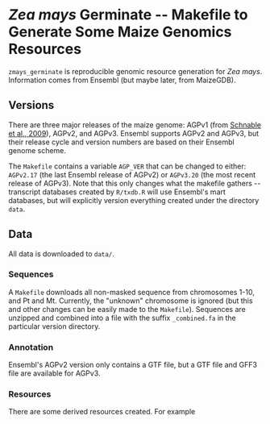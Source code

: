 # *Zea mays* Germinate -- Makefile to Generate Some Maize Genomics Resources

`zmays_germinate` is reproducible genomic resource generation for *Zea mays*. Information comes from Ensembl (but maybe later, from MaizeGDB). 

## Versions

There are three major releases of the maize genome: AGPv1 (from [Schnable et
al., 2009](http://www.sciencemag.org/content/326/5956/1112)), AGPv2, and AGPv3.
Ensembl supports AGPv2 and AGPv3, but their release cycle and version numbers
are based on their Ensembl genome scheme.

The `Makefile` contains a variable `AGP_VER` that can be changed to either: `AGPv2.17` (the last Ensembl release of AGPv2) or `AGPv3.20` (the most recent release of AGPv3). Note that this only changes what the makefile gathers -- transcript databases created by `R/txdb.R` will use Ensembl's mart databases, but will explicitly version everything created under the directory `data`.

## Data

All data is downloaded to `data/`.

### Sequences

A `Makefile` downloads all non-masked sequence from chromosomes 1-10, and Pt
and Mt. Currently, the "unknown" chromosome is ignored (but this and other
changes can be easily made to the `Makefile`). Sequences are unzipped and combined
into a file with the suffix `_combined.fa` in the particular version directory.

### Annotation

Ensembl's AGPv2 version only contains a GTF file, but a GTF file and GFF3 file are available for AGPv3. 

### Resources

There are some derived resources created. For example
